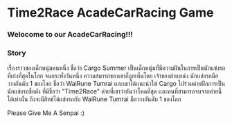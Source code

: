 # Time2Race AcadeCarRacing Game #

### Welocome to our AcadeCarRacing!!! ###

### Story ###

เรื่องราวของเด็กหนุ่มคนหนึ่ง ชื่อว่า Cargo Summer เป็นเด็กหนุ่มที่มีความฝันในการเป็นนักแข่งรถที่เก่งที่สุดในโลก จนกระทั่งวันหนึ่ง ความสมารถของเขาก็ถูกเห็นโดย
เจ้าของตำเเหน่ง นักเเข่งรถมือวางอันดับ 1 ของโลก ชื่อว่า WaiRune Tumrai เเละเขาได้เเนะนำให้  Cargo ไปร่วมค่ายฝึกการเป็นนักเเข่งรถชื่อดัง ที่มีชื่อว่า 
"Time2Race" ค่ายที่เขาว่ากันว่าโหดที่สุด เเละคนที่สามารถจบจากค่ายนี้ได้เท่านั้น ถึงจะมีสิทธ์ได้เเข่งรถกับ WaiRune Tumrai มือวางอันดับ 1 ของโลก

  
Please Give Me A Senpai :)
